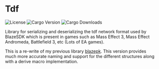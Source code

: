 # Tdf

![License](https://img.shields.io/github/license/jacobtread/tdf?style=for-the-badge)
![Cargo Version](https://img.shields.io/crates/v/tdf?style=for-the-badge)
![Cargo Downloads](https://img.shields.io/crates/d/tdf?style=for-the-badge)

Library for serializing and deserializing the tdf network format used by BlazeSDK which is present in games such as 
Mass Effect 3, Mass Effect Andromeda, Battlefield 3, etc (Lots of EA games). 

This is a re-write of my previous library [blazepk](https://github.com/jacobtread/BlazePK-rs). This version provides much more accurate 
naming and support for the different structures along with a derive macro implementation. 

